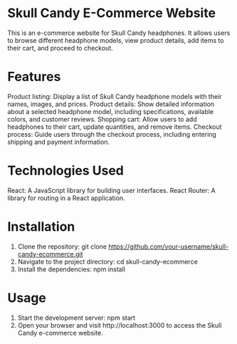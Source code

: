 # Skull Candy E-Commerce Website

This is an e-commerce website for Skull Candy headphones. It allows users to browse different headphone models, view product details, add items to their cart, and proceed to checkout.

# Features

Product listing: Display a list of Skull Candy headphone models with their names, images, and prices.
Product details: Show detailed information about a selected headphone model, including specifications, available colors, and customer reviews.
Shopping cart: Allow users to add headphones to their cart, update quantities, and remove items.
Checkout process: Guide users through the checkout process, including entering shipping and payment information.

# Technologies Used
React: A JavaScript library for building user interfaces.
React Router: A library for routing in a React application.

# Installation

1. Clone the repository: git clone https://github.com/your-username/skull-candy-ecommerce.git
2. Navigate to the project directory: cd skull-candy-ecommerce
3. Install the dependencies: npm install

# Usage
1. Start the development server: npm start
2. Open your browser and visit http://localhost:3000 to access the Skull Candy e-commerce website.
